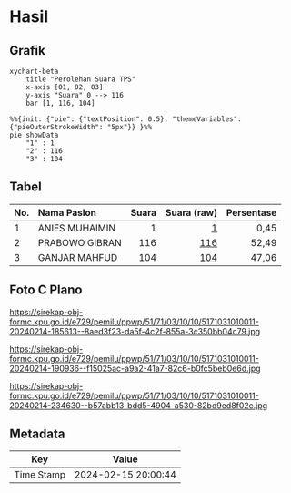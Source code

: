 # Hasil

## Grafik

```mermaid
xychart-beta
    title "Perolehan Suara TPS"
    x-axis [01, 02, 03]
    y-axis "Suara" 0 --> 116
    bar [1, 116, 104]
```

```mermaid
%%{init: {"pie": {"textPosition": 0.5}, "themeVariables": {"pieOuterStrokeWidth": "5px"}} }%%
pie showData
    "1" : 1
    "2" : 116
    "3" : 104
```

## Tabel

| No. | Nama Paslon    | Suara | Suara (raw) | Persentase |
|:--- |:-------------- | -----:| -----------:| ----------:|
| 1   | ANIES MUHAIMIN | 1     | [1][p-1]    | 0,45       |
| 2   | PRABOWO GIBRAN | 116   | [116][p-2]  | 52,49      |
| 3   | GANJAR MAHFUD  | 104   | [104][p-3]  | 47,06      |


[p-1]: https://github.com/gigit-pemilu/pemilu-2024-51-bali/blob/main/pilpres/hitung-suara/sub/51-bali/sub/71-kota-denpasar/sub/03-denpasar-barat/sub/1010-padangsambian/sub/011-tps/sub/paslon-1.txt
[p-2]: https://github.com/gigit-pemilu/pemilu-2024-51-bali/blob/main/pilpres/hitung-suara/sub/51-bali/sub/71-kota-denpasar/sub/03-denpasar-barat/sub/1010-padangsambian/sub/011-tps/sub/paslon-2.txt
[p-3]: https://github.com/gigit-pemilu/pemilu-2024-51-bali/blob/main/pilpres/hitung-suara/sub/51-bali/sub/71-kota-denpasar/sub/03-denpasar-barat/sub/1010-padangsambian/sub/011-tps/sub/paslon-3.txt

## Foto C Plano

https://sirekap-obj-formc.kpu.go.id/e729/pemilu/ppwp/51/71/03/10/10/5171031010011-20240214-185613--8aed3f23-da5f-4c2f-855a-3c350bb04c79.jpg

https://sirekap-obj-formc.kpu.go.id/e729/pemilu/ppwp/51/71/03/10/10/5171031010011-20240214-190936--f15025ac-a9a2-41a7-82c6-b0fc5beb0e6d.jpg

https://sirekap-obj-formc.kpu.go.id/e729/pemilu/ppwp/51/71/03/10/10/5171031010011-20240214-234630--b57abb13-bdd5-4904-a530-82bd9ed8f02c.jpg


## Metadata

| Key        | Value               |
| ---------- | ------------------- |
| Time Stamp | 2024-02-15 20:00:44 |



